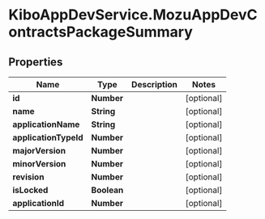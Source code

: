 # KiboAppDevService.MozuAppDevContractsPackageSummary

## Properties

Name | Type | Description | Notes
------------ | ------------- | ------------- | -------------
**id** | **Number** |  | [optional] 
**name** | **String** |  | [optional] 
**applicationName** | **String** |  | [optional] 
**applicationTypeId** | **Number** |  | [optional] 
**majorVersion** | **Number** |  | [optional] 
**minorVersion** | **Number** |  | [optional] 
**revision** | **Number** |  | [optional] 
**isLocked** | **Boolean** |  | [optional] 
**applicationId** | **Number** |  | [optional] 


